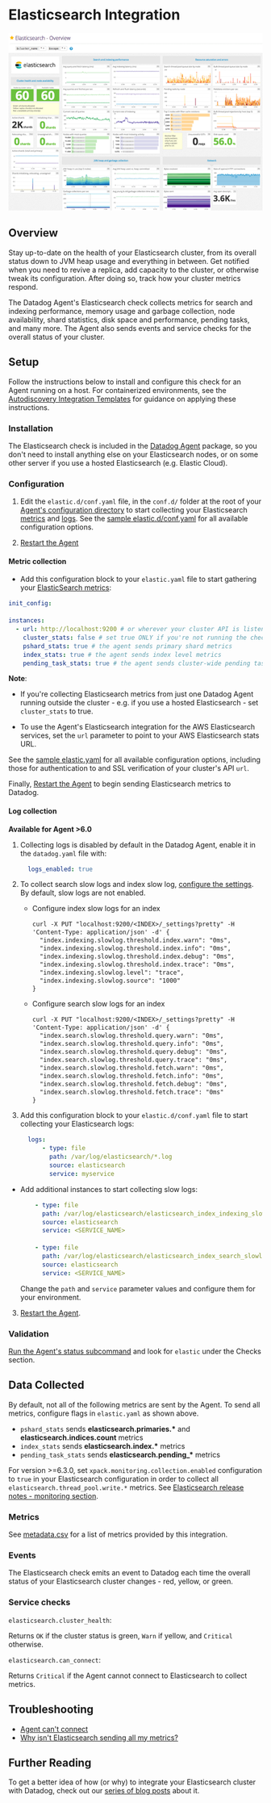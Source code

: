 # Elasticsearch Integration

![Elasitc search dashboard][1]

## Overview

Stay up-to-date on the health of your Elasticsearch cluster, from its overall status down to JVM heap usage and everything in between. Get notified when you need to revive a replica, add capacity to the cluster, or otherwise tweak its configuration. After doing so, track how your cluster metrics respond.

The Datadog Agent's Elasticsearch check collects metrics for search and indexing performance, memory usage and garbage collection, node availability, shard statistics, disk space and performance, pending tasks, and many more. The Agent also sends events and service checks for the overall status of your cluster.

## Setup

Follow the instructions below to install and configure this check for an Agent running on a host. For containerized environments, see the [Autodiscovery Integration Templates][2] for guidance on applying these instructions.

### Installation

The Elasticsearch check is included in the [Datadog Agent][3] package, so you don't need to install anything else on your Elasticsearch nodes, or on some other server if you use a hosted Elasticsearch (e.g. Elastic Cloud).

### Configuration

1. Edit the `elastic.d/conf.yaml` file, in the `conf.d/` folder at the root of your [Agent's configuration directory][4] to start collecting your Elasticsearch [metrics](#metric-collection) and [logs](#log-collection).
  See the [sample elastic.d/conf.yaml][5] for all available configuration options.

2. [Restart the Agent][6]

#### Metric collection

*  Add this configuration block to your `elastic.yaml` file to start gathering your [ElasticSearch metrics](#metrics):

```yaml
init_config:

instances:
  - url: http://localhost:9200 # or wherever your cluster API is listening
    cluster_stats: false # set true ONLY if you're not running the check on each cluster node
    pshard_stats: true # the agent sends primary shard metrics
    index_stats: true # the agent sends index level metrics
    pending_task_stats: true # the agent sends cluster-wide pending task metrics
```

**Note**:

* If you're collecting Elasticsearch metrics from just one Datadog Agent running outside the cluster - e.g. if you use a hosted Elasticsearch - set `cluster_stats` to true.

* To use the Agent's Elasticsearch integration for the AWS Elasticsearch services, set the `url` parameter to point to your AWS Elasticsearch stats URL.

See the [sample elastic.yaml][5] for all available configuration options, including those for authentication to and SSL verification of your cluster's API `url`.

Finally, [Restart the Agent][6] to begin sending Elasticsearch metrics to Datadog.

#### Log collection

**Available for Agent >6.0**

1. Collecting logs is disabled by default in the Datadog Agent, enable it in the `datadog.yaml` file with:

    ```yaml
      logs_enabled: true
    ```

2. To collect search slow logs and index slow log, [configure the settings][14]. By default, slow logs are not enabled.
    * Configure index slow logs for an index
      ```
      curl -X PUT "localhost:9200/<INDEX>/_settings?pretty" -H 'Content-Type: application/json' -d' {
        "index.indexing.slowlog.threshold.index.warn": "0ms",
        "index.indexing.slowlog.threshold.index.info": "0ms",
        "index.indexing.slowlog.threshold.index.debug": "0ms",
        "index.indexing.slowlog.threshold.index.trace": "0ms",
        "index.indexing.slowlog.level": "trace",
        "index.indexing.slowlog.source": "1000"
      }
      ```

    * Configure search slow logs for an index
      ```
      curl -X PUT "localhost:9200/<INDEX>/_settings?pretty" -H 'Content-Type: application/json' -d' {
        "index.search.slowlog.threshold.query.warn": "0ms",
        "index.search.slowlog.threshold.query.info": "0ms",
        "index.search.slowlog.threshold.query.debug": "0ms",
        "index.search.slowlog.threshold.query.trace": "0ms",
        "index.search.slowlog.threshold.fetch.warn": "0ms",
        "index.search.slowlog.threshold.fetch.info": "0ms",
        "index.search.slowlog.threshold.fetch.debug": "0ms",
        "index.search.slowlog.threshold.fetch.trace": "0ms"
      }
      ```

3. Add this configuration block to your `elastic.d/conf.yaml` file to start collecting your Elasticsearch logs:

    ```yaml
      logs:
          - type: file
            path: /var/log/elasticsearch/*.log
            source: elasticsearch
            service: myservice
    ```

  * Add additional instances to start collecting slow logs:
    ```yaml
        - type: file
          path: /var/log/elasticsearch/elasticsearch_index_indexing_slowlog.log
          source: elasticsearch
          service: <SERVICE_NAME>
 
        - type: file
          path: /var/log/elasticsearch/elasticsearch_index_search_slowlog.log
          source: elasticsearch
          service: <SERVICE_NAME>
    ```

    Change the `path` and `service` parameter values and configure them for your environment.

3. [Restart the Agent][6].

### Validation

[Run the Agent's status subcommand][8] and look for `elastic` under the Checks section.

## Data Collected

By default, not all of the following metrics are sent by the Agent. To send all metrics, configure flags in `elastic.yaml` as shown above.

* `pshard_stats` sends **elasticsearch.primaries.\*** and **elasticsearch.indices.count** metrics
* `index_stats` sends **elasticsearch.index.\*** metrics
* `pending_task_stats` sends **elasticsearch.pending_\*** metrics

For version >=6.3.0, set `xpack.monitoring.collection.enabled` configuration to `true` in your Elasticsearch configuration in order to collect all `elasticsearch.thread_pool.write.*` metrics. See [Elasticsearch release notes - monitoring section][9].

### Metrics

See [metadata.csv][10] for a list of metrics provided by this integration.

### Events

The Elasticsearch check emits an event to Datadog each time the overall status of your Elasticsearch cluster changes - red, yellow, or green.

### Service checks

`elasticsearch.cluster_health`:

Returns `OK` if the cluster status is green, `Warn` if yellow, and `Critical` otherwise.

`elasticsearch.can_connect`:

Returns `Critical` if the Agent cannot connect to Elasticsearch to collect metrics.

## Troubleshooting

* [Agent can't connect][11]
* [Why isn't Elasticsearch sending all my metrics?][12]

## Further Reading
To get a better idea of how (or why) to integrate your Elasticsearch cluster with Datadog, check out our [series of blog posts][13] about it.


[1]: https://raw.githubusercontent.com/DataDog/integrations-core/master/elastic/images/elasticsearch-dash.png
[2]: https://docs.datadoghq.com/agent/autodiscovery/integrations
[3]: https://app.datadoghq.com/account/settings#agent
[4]: https://docs.datadoghq.com/agent/guide/agent-configuration-files/#agent-configuration-directory
[5]: https://github.com/DataDog/integrations-core/blob/master/elastic/datadog_checks/elastic/data/conf.yaml.example
[6]: https://docs.datadoghq.com/agent/guide/agent-commands/#start-stop-and-restart-the-agent
[8]: https://docs.datadoghq.com/agent/guide/agent-commands/#agent-status-and-information
[9]: https://www.elastic.co/guide/en/elasticsearch/reference/6.3/release-notes-6.3.0.html
[10]: https://github.com/DataDog/integrations-core/blob/master/elastic/metadata.csv
[11]: https://docs.datadoghq.com/integrations/faq/elastic-agent-can-t-connect
[12]: https://docs.datadoghq.com/integrations/faq/why-isn-t-elasticsearch-sending-all-my-metrics
[13]: https://www.datadoghq.com/blog/monitor-elasticsearch-performance-metrics
[14]: https://www.elastic.co/guide/en/elasticsearch/reference/current/index-modules-slowlog.html
